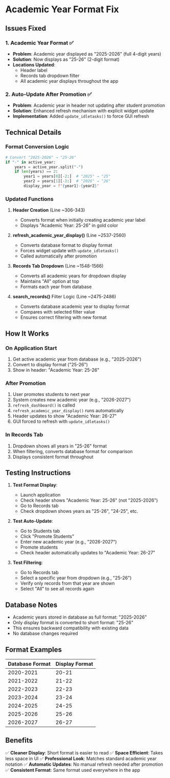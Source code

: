 # Academic Year Format Fix

## Issues Fixed

### 1. **Academic Year Format** ✅
- **Problem**: Academic year displayed as "2025-2026" (full 4-digit years)
- **Solution**: Now displays as "25-26" (2-digit format)
- **Locations Updated**:
  - Header label
  - Records tab dropdown filter
  - All academic year displays throughout the app

### 2. **Auto-Update After Promotion** ✅
- **Problem**: Academic year in header not updating after student promotion
- **Solution**: Enhanced refresh mechanism with explicit widget update
- **Implementation**: Added `update_idletasks()` to force GUI refresh

## Technical Details

### Format Conversion Logic
```python
# Convert "2025-2026" → "25-26"
if "-" in active_year:
    years = active_year.split("-")
    if len(years) == 2:
        year1 = years[0][-2:]  # "2025" → "25"
        year2 = years[1][-2:]  # "2026" → "26"
        display_year = f"{year1}-{year2}"
```

### Updated Functions
1. **Header Creation** (Line ~306-343)
   - Converts format when initially creating academic year label
   - Displays "Academic Year: 25-26" in gold color

2. **refresh_academic_year_display()** (Line ~2537-2560)
   - Converts database format to display format
   - Forces widget update with `update_idletasks()`
   - Called automatically after promotion

3. **Records Tab Dropdown** (Line ~1548-1566)
   - Converts all academic years for dropdown display
   - Maintains "All" option at top
   - Formats each year from database

4. **search_records()** Filter Logic (Line ~2475-2486)
   - Converts database academic year to display format
   - Compares with selected filter value
   - Ensures correct filtering with new format

## How It Works

### On Application Start
1. Get active academic year from database (e.g., "2025-2026")
2. Convert to display format ("25-26")
3. Show in header: "Academic Year: 25-26"

### After Promotion
1. User promotes students to next year
2. System creates new academic year (e.g., "2026-2027")
3. `refresh_dashboard()` is called
4. `refresh_academic_year_display()` runs automatically
5. Header updates to show "Academic Year: 26-27"
6. GUI forced to refresh with `update_idletasks()`

### In Records Tab
1. Dropdown shows all years in "25-26" format
2. When filtering, converts database format for comparison
3. Displays consistent format throughout

## Testing Instructions

1. **Test Format Display**:
   - Launch application
   - Check header shows "Academic Year: 25-26" (not "2025-2026")
   - Go to Records tab
   - Check dropdown shows years as "25-26", "24-25", etc.

2. **Test Auto-Update**:
   - Go to Students tab
   - Click "Promote Students"
   - Enter new academic year (e.g., "2026-2027")
   - Promote students
   - Check header automatically updates to "Academic Year: 26-27"

3. **Test Filtering**:
   - Go to Records tab
   - Select a specific year from dropdown (e.g., "25-26")
   - Verify only records from that year are shown
   - Select "All" to see all records again

## Database Notes

- Academic years stored in database as full format: "2025-2026"
- Only display format is converted to short format: "25-26"
- This ensures backward compatibility with existing data
- No database changes required

## Format Examples

| Database Format | Display Format |
|----------------|----------------|
| 2020-2021      | 20-21          |
| 2021-2022      | 21-22          |
| 2022-2023      | 22-23          |
| 2023-2024      | 23-24          |
| 2024-2025      | 24-25          |
| 2025-2026      | 25-26          |
| 2026-2027      | 26-27          |

## Benefits

✅ **Cleaner Display**: Short format is easier to read
✅ **Space Efficient**: Takes less space in UI
✅ **Professional Look**: Matches standard academic year notation
✅ **Automatic Updates**: No manual refresh needed after promotion
✅ **Consistent Format**: Same format used everywhere in the app
